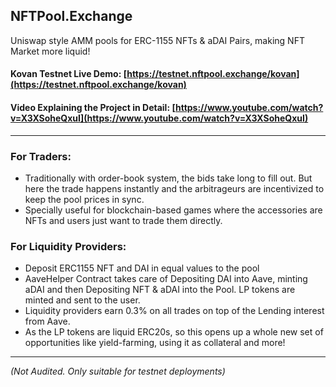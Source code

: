 ## NFTPool.Exchange

Uniswap style AMM pools for ERC-1155 NFTs & aDAI Pairs, making NFT Market more liquid!

#### Kovan Testnet Live Demo: [https://testnet.nftpool.exchange/kovan](https://testnet.nftpool.exchange/kovan)
#### Video Explaining the Project in Detail: [https://www.youtube.com/watch?v=X3XSoheQxuI](https://www.youtube.com/watch?v=X3XSoheQxuI)

---

### For Traders:

* Traditionally with order-book system, the bids take long to fill out. But here the trade happens instantly and the arbitrageurs are incentivized to keep the pool prices in sync.
* Specially useful for blockchain-based games where the accessories are NFTs and users just want to trade them directly.

### For Liquidity Providers:

* Deposit ERC1155 NFT and DAI in equal values to the pool
* AaveHelper Contract takes care of Depositing DAI into Aave, minting aDAI and then Depositing NFT & aDAI into the Pool. LP tokens are minted and sent to the user.
* Liquidity providers earn 0.3% on all trades on top of the Lending interest from Aave.
* As the LP tokens are liquid ERC20s, so this opens up a whole new set of opportunities like yield-farming, using it as collateral and more!

---
_(Not Audited. Only suitable for testnet deployments)_
